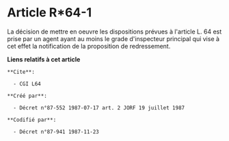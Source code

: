 # Article R*64-1

La décision de mettre en oeuvre les dispositions prévues à l'article L. 64 est prise par un agent ayant au moins le grade
d'inspecteur principal qui vise à cet effet la notification de la proposition de redressement.

**Liens relatifs à cet article**

	**Cite**:

	  - CGI L64

	**Créé par**:

	  - Décret n°87-552 1987-07-17 art. 2 JORF 19 juillet 1987

	**Codifié par**:

	  - Décret n°87-941 1987-11-23

